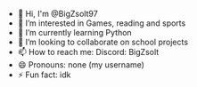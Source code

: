 - 👋 Hi, I'm @BigZsolt97
- 👀 I’m interested in Games, reading and sports
- 🌱 I’m currently learning Python
- 💞️ I’m looking to collaborate on school projects
- 📫 How to reach me: Discord: BigZsolt
- 😄 Pronouns: none (my username)
- ⚡ Fun fact: idk


